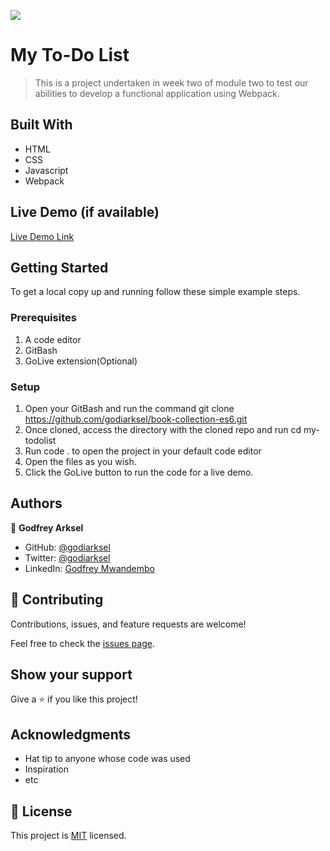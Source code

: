 ![](https://img.shields.io/badge/Microverse-blueviolet)

# My To-Do List

> This is a project undertaken in week two of module two to test our abilities to develop a functional application using Webpack.


## Built With

- HTML
- CSS
- Javascript
- Webpack

## Live Demo (if available)

[Live Demo Link](https://godiarksel.github.io/book-collection-es6/)


## Getting Started

To get a local copy up and running follow these simple example steps.

### Prerequisites
1. A code editor
2. GitBash
3. GoLive extension(Optional)

### Setup
1. Open your GitBash and run the command git clone https://github.com/godiarksel/book-collection-es6.git
2. Once cloned, access the directory with the cloned repo and run cd my-todolist
3. Run code . to open the project in your default code editor
4. Open the files as you wish.
5. Click the GoLive button to run the code for a live demo.

## Authors

👤 **Godfrey Arksel**

- GitHub: [@godiarksel](https://github.com/godiarksel)
- Twitter: [@godiarksel](https://twitter.com/godiarksel)
- LinkedIn: [Godfrey Mwandembo](https://linkedin.com/in/godfrey-mwandembo-045667127/)

## 🤝 Contributing

Contributions, issues, and feature requests are welcome!

Feel free to check the [issues page](https://github.com/godiarksel/book-collection-es6/issues).

## Show your support

Give a ⭐️ if you like this project!

## Acknowledgments

- Hat tip to anyone whose code was used
- Inspiration
- etc

## 📝 License

This project is [MIT](./MIT.md) licensed.
